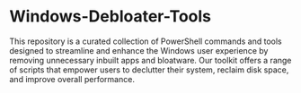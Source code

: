 # Windows-Debloater-Tools
This repository is a curated collection of PowerShell commands and tools designed to streamline and enhance the Windows user experience by removing unnecessary inbuilt apps and bloatware. Our toolkit offers a range of scripts that empower users to declutter their system, reclaim disk space, and improve overall performance.

